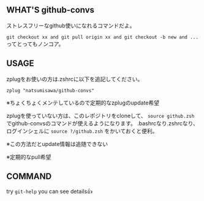 ## WHAT'S github-convs
ストレスフリーなgithub使いになれるコマンドだよ。

`git checkout xx and git pull origin xx and git checkout -b new and ... `
ってとってもノンコア。

## USAGE
zplugをお使いの方は.zshrcに以下を追記してください。
```.zshrc
zplug "natsumisawa/github-convs"
```
※ちょくちょくメンテしているので定期的なzplugのupdate希望

zplugを使っていない方は、このレポジトリをcloneして、
`source github.zsh`
でgithub-convsのコマンドが使えるようになります。
.bashrcなり.zshrcなり、ログインシェルに `source ?/github.zsh` をかいておくと便利。

※この方法だとupdate情報は追随できない

※定期的なpull希望

## COMMAND
try `git-help`
you can see details👍
